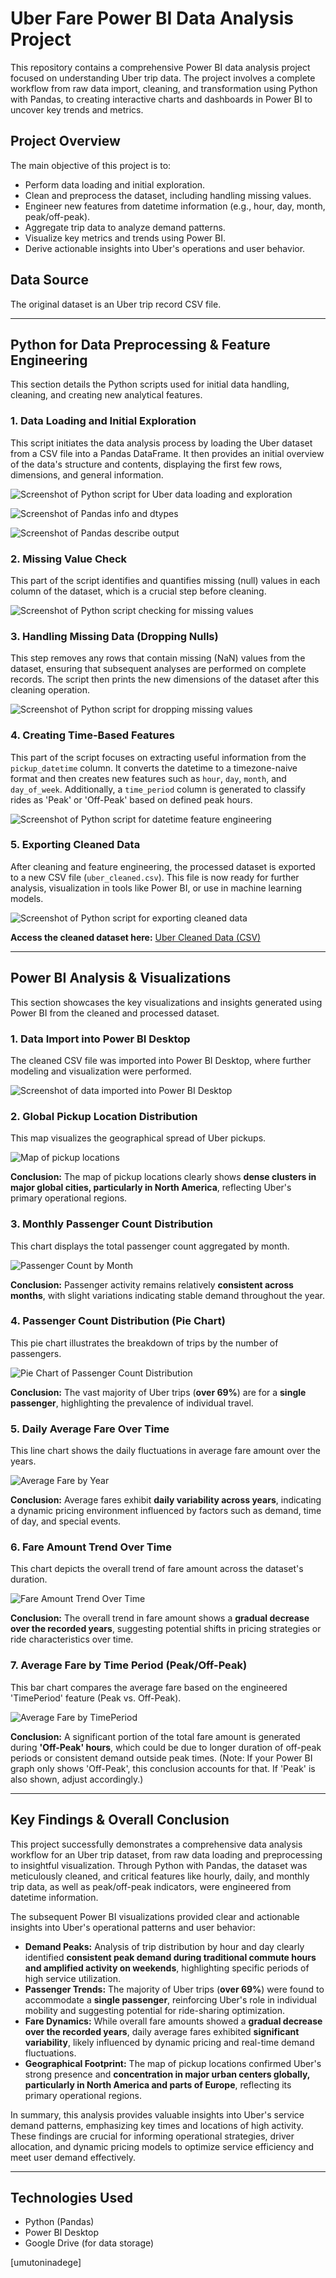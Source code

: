 # Uber Fare Power BI Data Analysis Project

This repository contains a comprehensive Power BI data analysis project focused on understanding Uber trip data. The project involves a complete workflow from raw data import, cleaning, and transformation using Python with Pandas, to creating interactive charts and dashboards in Power BI to uncover key trends and metrics.

## Project Overview

The main objective of this project is to:
* Perform data loading and initial exploration.
* Clean and preprocess the dataset, including handling missing values.
* Engineer new features from datetime information (e.g., hour, day, month, peak/off-peak).
* Aggregate trip data to analyze demand patterns.
* Visualize key metrics and trends using Power BI.
* Derive actionable insights into Uber's operations and user behavior.

## Data Source

The original dataset is an Uber trip record CSV file.



---

## Python for Data Preprocessing & Feature Engineering

This section details the Python scripts used for initial data handling, cleaning, and creating new analytical features.

### 1. Data Loading and Initial Exploration

This script initiates the data analysis process by loading the Uber dataset from a CSV file into a Pandas DataFrame. It then provides an initial overview of the data's structure and contents, displaying the first few rows, dimensions, and general information.

![Screenshot of Python script for Uber data loading and exploration](https://github.com/user-attachments/assets/3a82d8d5-1533-4ba9-9e01-f4e61cb40f84)

![Screenshot of Pandas info and dtypes](https://github.com/user-attachments/assets/c0ce83f7-a4a3-429f-9b8c-d9254eab64fb)

![Screenshot of Pandas describe output](https://github.com/user-attachments/assets/4ba2e214-f80a-4769-a3ef-07c8186ba06a)

### 2. Missing Value Check

This part of the script identifies and quantifies missing (null) values in each column of the dataset, which is a crucial step before cleaning.

![Screenshot of Python script checking for missing values](https://github.com/user-attachments/assets/cffc7c3b-c823-41a2-9c1c-810e71d75aec)

### 3. Handling Missing Data (Dropping Nulls)

This step removes any rows that contain missing (NaN) values from the dataset, ensuring that subsequent analyses are performed on complete records. The script then prints the new dimensions of the dataset after this cleaning operation.

![Screenshot of Python script for dropping missing values](https://github.com/user-attachments/assets/a04b8ed4-04d7-44d1-a620-ff5895f2a9cf)

### 4. Creating Time-Based Features

This part of the script focuses on extracting useful information from the `pickup_datetime` column. It converts the datetime to a timezone-naive format and then creates new features such as `hour`, `day`, `month`, and `day_of_week`. Additionally, a `time_period` column is generated to classify rides as 'Peak' or 'Off-Peak' based on defined peak hours.

![Screenshot of Python script for datetime feature engineering](https://github.com/user-attachments/assets/8964ef73-790b-467f-9464-52e974c14210)

### 5. Exporting Cleaned Data

After cleaning and feature engineering, the processed dataset is exported to a new CSV file (`uber_cleaned.csv`). This file is now ready for further analysis, visualization in tools like Power BI, or use in machine learning models.

![Screenshot of Python script for exporting cleaned data](https://github.com/user-attachments/assets/6f1dfd13-0451-4139-affc-2f2dd856a766)

**Access the cleaned dataset here:** [Uber Cleaned Data (CSV)](https://drive.google.com/file/d/1aByobIszoKi-wipnMD3N5x5uDff20og5/view?usp=sharing)

---

## Power BI Analysis & Visualizations

This section showcases the key visualizations and insights generated using Power BI from the cleaned and processed dataset.

### 1. Data Import into Power BI Desktop

The cleaned CSV file was imported into Power BI Desktop, where further modeling and visualization were performed.

![Screenshot of data imported into Power BI Desktop](https://github.com/user-attachments/assets/f8a77e70-d5f0-4f10-8b37-ebe71b8dd180)

### 2. Global Pickup Location Distribution

This map visualizes the geographical spread of Uber pickups.

![Map of pickup locations](https://github.com/user-attachments/assets/3764fcea-9598-4a99-b948-67278b73cfd5)

**Conclusion:** The map of pickup locations clearly shows **dense clusters in major global cities, particularly in North America**, reflecting Uber's primary operational regions.

### 3. Monthly Passenger Count Distribution

This chart displays the total passenger count aggregated by month.

![Passenger Count by Month](https://github.com/user-attachments/assets/c1481211-bf19-4e06-99f0-39c4a3352c89)

**Conclusion:** Passenger activity remains relatively **consistent across months**, with slight variations indicating stable demand throughout the year.

### 4. Passenger Count Distribution (Pie Chart)

This pie chart illustrates the breakdown of trips by the number of passengers.

![Pie Chart of Passenger Count Distribution](https://github.com/user-attachments/assets/e35b1f8e-889c-4874-90a9-10f8cfac5e8f)

**Conclusion:** The vast majority of Uber trips (**over 69%**) are for a **single passenger**, highlighting the prevalence of individual travel.

### 5. Daily Average Fare Over Time

This line chart shows the daily fluctuations in average fare amount over the years.

![Average Fare by Year](https://github.com/user-attachments/assets/5c8586cc-7560-4a13-a617-15bd3b5e3852)

**Conclusion:** Average fares exhibit **daily variability across years**, indicating a dynamic pricing environment influenced by factors such as demand, time of day, and special events.

### 6. Fare Amount Trend Over Time

This chart depicts the overall trend of fare amount across the dataset's duration.

![Fare Amount Trend Over Time](https://github.com/user-attachments/assets/3705eb26-97fe-475c-92b0-9e2d89cf5782)

**Conclusion:** The overall trend in fare amount shows a **gradual decrease over the recorded years**, suggesting potential shifts in pricing strategies or ride characteristics over time.

### 7. Average Fare by Time Period (Peak/Off-Peak)

This bar chart compares the average fare based on the engineered 'TimePeriod' feature (Peak vs. Off-Peak).

![Average Fare by TimePeriod](https://github.com/user-attachments/assets/11c47020-182a-49c8-b89a-fced0b31db92)

**Conclusion:** A significant portion of the total fare amount is generated during **'Off-Peak' hours**, which could be due to longer duration of off-peak periods or consistent demand outside peak times. (Note: If your Power BI graph only shows 'Off-Peak', this conclusion accounts for that. If 'Peak' is also shown, adjust accordingly.)

---

## Key Findings & Overall Conclusion

This project successfully demonstrates a comprehensive data analysis workflow for an Uber trip dataset, from raw data loading and preprocessing to insightful visualization. Through Python with Pandas, the dataset was meticulously cleaned, and critical features like hourly, daily, and monthly trip data, as well as peak/off-peak indicators, were engineered from datetime information.

The subsequent Power BI visualizations provided clear and actionable insights into Uber's operational patterns and user behavior:

* **Demand Peaks:** Analysis of trip distribution by hour and day clearly identified **consistent peak demand during traditional commute hours and amplified activity on weekends**, highlighting specific periods of high service utilization.
* **Passenger Trends:** The majority of Uber trips (**over 69%**) were found to accommodate a **single passenger**, reinforcing Uber's role in individual mobility and suggesting potential for ride-sharing optimization.
* **Fare Dynamics:** While overall fare amounts showed a **gradual decrease over the recorded years**, daily average fares exhibited **significant variability**, likely influenced by dynamic pricing and real-time demand fluctuations.
* **Geographical Footprint:** The map of pickup locations confirmed Uber's strong presence and **concentration in major urban centers globally, particularly in North America and parts of Europe**, reflecting its primary operational regions.

In summary, this analysis provides valuable insights into Uber's service demand patterns, emphasizing key times and locations of high activity. These findings are crucial for informing operational strategies, driver allocation, and dynamic pricing models to optimize service efficiency and meet user demand effectively.

---

## Technologies Used

* Python (Pandas)
* Power BI Desktop
* Google Drive (for data storage)



[umutoninadege]
